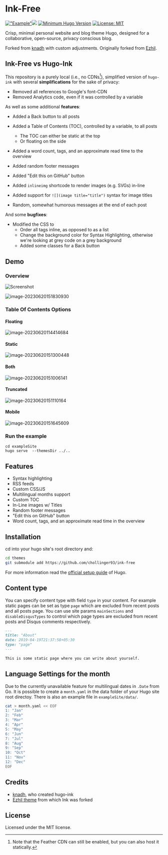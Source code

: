 # Ink-Free

[!["Example"](images/shield-example.svg)](https://chollinger.com/blog)![](https://themes.gohugo.io/themes/ink-free/) [![Minimum Hugo Version](https://img.shields.io/static/v1?label=HUGO-version&message=>=0.87.0&color=blue&logo=hugo)](https://github.com/gohugoio/hugo/releases/tag/v0.87.0) [![License: MIT](https://img.shields.io/badge/License-MIT-yellow.svg)](https://opensource.org/licenses/MIT)

Crisp, minimal personal website and blog theme Hugo, designed for a collaborative, open-source, privacy conscious blog.

Forked from [knadh](https://github.com/knadh/hugo-ink) with custom adjustments. Originally forked from [Ezhil](https://github.com/vividvilla/ezhil).


## Ink-Free vs Hugo-Ink
This repository is a purely local (i.e., no CDNs[^1]), simplified version of `hugo-ink` with several **simplifications** for the sake of privacy:
- Removed all references to Google's font-CDN
- Removed Analytics code, even if it was controlled by a variable

As well as some additional **features**:
- Added a Back button to all posts
- Added a Table of Contents (TOC), controlled by a variable, to all posts
  - The TOC can either be static at the top
  - Or floating on the side

- Added a word count, tags, and an approximate read time to the overview
- Added random footer messages
- Added "Edit this on GitHub" button
- Added `inlineimg` shortcode to render images (e.g. SVGs) in-line
- Added support for `![](image title="title")` syntax for image titles
- Random, somewhat humorous messages at the end of each post

And some **bugfixes**:
- Modified the CSS to
  - Order all tags inline, as opposed to as a list
  - Change the background color for Syntax Highlighting, otherwise we're looking at grey code on a grey background
  - Added some classes for a Back button

## Demo

### Overview

![Screenshot](images/screenshot.png "Ink-Free theme")

![image-20230620151830930](images/screenshot2.png)

### Table Of Contents Options

#### Floating

![image-20230620114414684](images/floating_toc.png)

#### Static

![image-20230620151300448](images/static_toc.png)

#### Both

![image-20230620151006141](images/both_toc.png)

#### Truncated

![image-20230620151110164](images/truncated_toc.png)

#### Mobile

![image-20230620151645609](images/mobile_toc.png)

### Run the example
```
cd exampleSite
hugo serve  --themesDir ../..
```

## Features
* Syntax highlighting
* RSS feeds
* Custom CSS/JS
* Multilingual months support
* Custom TOC
* In-Line images w/ Titles
* Random footer messages
* "Edit this on GitHub" button
* Word count, tags, and an approximate read time in the overview

## Installation

cd into your hugo site's root directory and:

```sh
cd themes
git submodule add https://github.com/chollinger93/ink-free 
```

For more information read the [official setup guide](https://gohugo.io/overview/installing/) of Hugo.


## Content type

You can specify content type with field `type` in your content. For example static pages can be set as type `page` which are excluded from recent posts and all posts page. You can use site params `mainSections` and `disableDisqusTypes` to control which page types are excluded from recent posts and Disqus comments respectively.

```md
---
title: "About"
date: 2019-04-19T21:37:58+05:30
type: "page"
---

This is some static page where you can write about yourself.
```

## Language Settings for the month

Due to the currently unavailable feature for multilingual dates in ``.Date`` from
Go. It is possible to create a ``month.yaml`` in the data folder of your
Hugo site root directoy. There is also an example file in
``exampleSite/data/``.

```sh
cat > month.yaml << EOF
1: "Jan"
2: "Feb"
3: "Mar"
4: "Apr"
5: "May"
6: "Jun"
7: "Jul"
8: "Aug"
9: "Sep"
10: "Oct"
11: "Nov"
12: "Dec"
EOF
```

## Credits

* [knadh](https://github.com/knadh/hugo-ink), who created hugo-ink
* [Ezhil theme](https://github.com/vividvilla/ezhil) from which Ink was forked


## License
Licensed under the MIT license.

[^1]: Note that the Feather CDN can still be enabled, but you can also host it statically.
